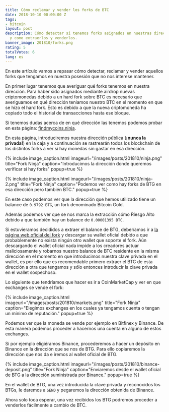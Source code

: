 ```yaml
---
title: Cómo reclamar y vender los forks de BTC
date: 2018-10-10 00:00:00 Z
tags:
- bitcoin
layout: post
description: Cómo detectar si tenemos forks asignados en nuestras direcciones de BTC
  y como extraerlos y venderlos.
banner_image: 201810/forks.png
rating: 5
totalVotes: 6
lang: es
---
```


En este artículo vamos a repasar cómo detectar, reclamar y vender aquellos forks que tengamos en nuestra posesión que no nos interese mantener.

<!--more-->

En primer lugar tenemos que averiguar qué forks tenemos en nuestra dirección. Para haber sido asignados mediante airdrop nuevas criptomonedas debido a un hard fork sobre BTC es necesario que averiguamos en qué dirección teniamos nuestro BTC en el momento en que se hizo el hard fork. Esto es debido a que la nueva criptomoneda ha copiado todo el historial de transacciones hasta ese bloque.

Si tenemos dudas acerca de en qué dirección las tenemos podemos probar en esta página: <a rel="nofollow" href="http://www.findmycoins.ninja/">findmycoins.ninja</a>.

En esta página, introduciremos nuestra dirección pública (**¡nunca la privada!**) en la caja y a continuación se rastrearán todos los blockchain de los distintos forks a ver si hay monedas sin gastar en esa dirección.

{% include image_caption.html imageurl="/images/posts/201810/ninja.png" title="Fork Ninja" caption="Introducimos la dirección donde queremos verificar si hay forks" popup=true %}

{% include image_caption.html imageurl="/images/posts/201810/ninja-2.png" title="Fork Ninja" caption="Podemos ver como hay forks de BTG en esa dirección pero también BTC." popup=true %}

En este caso podemos ver que la dirección que hemos utilizado tiene un balance de `0.9792 BTG`, un fork denominado Bitcoin Gold.

Además podemos ver que se nos marca la extracción cómo Riesgo Alto debido a que también hay un balance de `0.00001395 BTC`.

Si estuvieramos decididos a extraer el balance de BTG, deberíamos ir a <a rel="nofollow" href="https://bitcoingold.org/">la página web oficial del fork</a> y descargar su wallet oficial debido a que probablemente no exista ningún otro wallet que soporte el fork. Aún descargando el wallet oficial nada impide a los creadores actuar maliciosamente y robarnos nuestro balance de BTC residente en la misma dirección en el momento en que introducimos nuestra clave privada en el wallet, es por ello que es recomendable primero extraer el BTC de esta dirección a otra que tengamos y sólo entonces introducir la clave privada en el wallet sospechoso.

Lo siguiente que tendríamos que hacer es ir a CoinMarketCap y ver en que exchanges se vende el fork:

{% include image_caption.html imageurl="/images/posts/201810/markets.png" title="Fork Ninja" caption="Elegimos exchanges en los cuales ya tengamos cuenta o tengan un mínimo de reputación." popup=true %}

Podemos ver que la moneda se vende por ejemplo en Bitfinex y Binance. De esta manera podemos proceder a hacernos una cuenta en alguno de estos exchanges.

Si por ejemplo eligiéramos Binance, procederemos a hacer un depósito en Binance en la dirección que se nos de BTG. Para ello copiaremos la dirección que nos da e iremos al wallet oficial de BTG.

{% include image_caption.html imageurl="/images/posts/201810/binance-deposit.png" title="Fork Ninja" caption="Enviaremos desde el wallet oficial de BTG a la dirección suministrada por Binance." popup=true %}

En el wallet de BTG, una vez introducida la clave privada y reconocidos los BTGs, le daremos a `SEND` y pegaremos la dirección obtenida de Binance.

Ahora solo toca esperar, una vez recibidos los BTG podremos proceder a venderlos fácilmente a cambio de BTC.

